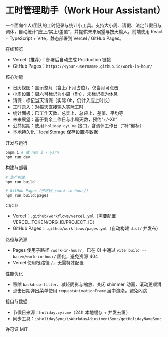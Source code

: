 # 工时管理助手（Work Hour Assistant）

一个面向个人/团队的工时记录与统计小工具。支持大小周、请假、法定节假日与调休，自动统计“应上/实上/差值”，并提供未来展望与按天输入。前端使用 React + TypeScript + Vite，静态部署到 Vercel / GitHub Pages。

在线预览
- Vercel（推荐）：部署后自动生成 Production 链接
- GitHub Pages：`https://<your-username>.github.io/work-in-hour/`

核心功能
- 日历视图：显示整月（含上/下月占位），仅当月可点击
- 小周设置：周六可标记为小周（8h），未标记视为休息
- 请假：标记当天请假（实际 0h，仍计入应上时长）
- 工时录入：对每天直接输入实际工时
- 统计面板：已工作天数、总实上、总应上、差值、平均等
- 未来展望：基于剩余工作日与小周天数，预估“+/-Xh”
- 公共假期：使用 `holiday.cyi.me` 接口，含调休工作日（“补”徽标）
- 本地持久化：localStorage 保存设置与数据

开发与运行
```bash
pnpm i # 或 npm i / yarn
npm run dev
```

构建与部署
```bash
# 生产构建
npm run build

# GitHub Pages（子路径 /work-in-hour/）
npm run build:pages
```

CI/CD
- Vercel：`.github/workflows/vercel.yml`（需要配置 VERCEL_TOKEN/ORG_ID/PROJECT_ID）
- GitHub Pages：`.github/workflows/pages.yml`（自动构建 `dist/` 并发布）

路径与资源
- Pages 使用子路径 `/work-in-hour/`，已在 CI 中通过 `vite build --base=/work-in-hour/` 固化，避免资源 404
- Vercel 使用根路径 `/`，无需特殊配置

性能优化
- 移除 `backdrop-filter`、减轻阴影与缩放、关闭 shimmer 动画，滚动更顺滑
- 点击日期弹出菜单使用 `requestAnimationFrame` 居中渲染，避免闪跳

接口与数据
- 节假日来源：`holiday.cyi.me`（24h 本地缓存 + 并发去重）
- 同步工具：`isHolidaySync/isWorkdayAdjustmentSync/getHolidayNameSync`

许可证
MIT
